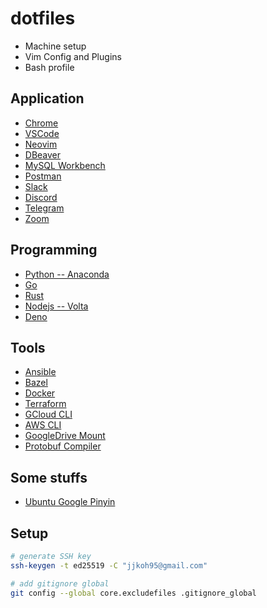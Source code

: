 # dotfiles
- Machine setup
- Vim Config and Plugins
- Bash profile

## Application
- [Chrome](https://www.google.com/chrome/)
- [VSCode](https://code.visualstudio.com/)
- [Neovim](https://neovim.io/)
- [DBeaver](https://dbeaver.io/)
- [MySQL Workbench](https://dev.mysql.com/downloads/)
- [Postman](https://www.postman.com/)
- [Slack](https://slack.com/)
- [Discord](https://discord.com/download)
- [Telegram](https://desktop.telegram.org/)
- [Zoom](https://zoom.us/download)

## Programming
- [Python -- Anaconda](https://www.anaconda.com/products/individual)
- [Go](https://go.dev/doc/install)
- [Rust](https://www.rust-lang.org/tools/install)
- [Nodejs -- Volta](https://volta.sh/)
- [Deno](https://deno.land/manual@v1.25.0/getting_started/installation)

## Tools
- [Ansible](https://docs.ansible.com/ansible/latest/installation_guide/intro_installation.html)
- [Bazel](https://bazel.build/install)
- [Docker](https://docs.docker.com/get-docker/)
- [Terraform](https://learn.hashicorp.com/tutorials/terraform/install-cli)
- [GCloud CLI](https://cloud.google.com/sdk/gcloud)
- [AWS CLI](https://docs.aws.amazon.com/cli/latest/userguide/getting-started-install.html)
- [GoogleDrive Mount](https://github.com/astrada/google-drive-ocamlfuse)
- [Protobuf Compiler](https://grpc.io/docs/protoc-installation/)

## Some stuffs
- [Ubuntu Google Pinyin](https://leimao.github.io/blog/Ubuntu-Gaming-Chinese-Input/#:~:text=We%20start%20the%20fcitx%2Dconfigtool,following%20command%20in%20the%20terminal.&text=Click%20%2B%20to%20add%20input%20methods.&text=Uncheck%20Only%20Show%20Current%20Language,Google%20Pinyin%20%2C%20and%20press%20OK%20.&text=Now%20you%20can%20start%20to,using%20Ctrl%20%2B%20Space%20by%20default.)

## Setup
```bash
# generate SSH key
ssh-keygen -t ed25519 -C "jjkoh95@gmail.com"

# add gitignore global
git config --global core.excludefiles .gitignore_global

```
